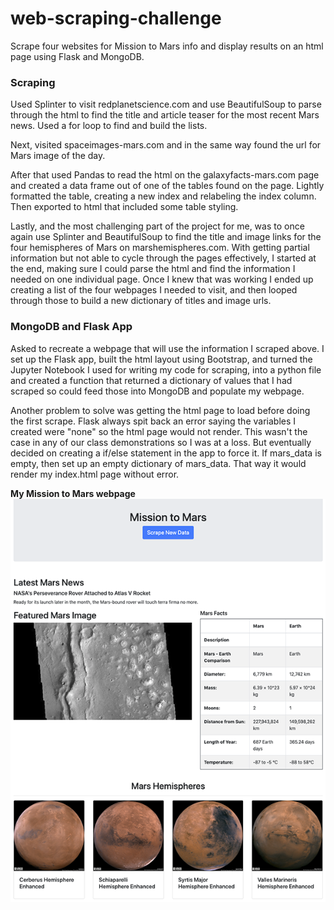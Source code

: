 # web-scraping-challenge
Scrape four websites for Mission to Mars info and display results on an html page using Flask and MongoDB.

### Scraping

Used Splinter to visit redplanetscience.com and use BeautifulSoup to parse through the html to find the title and article teaser for the most recent Mars news. Used a for loop to find and build the lists.

Next, visited spaceimages-mars.com and in the same way found the url for Mars image of the day.

After that used Pandas to read the html on the galaxyfacts-mars.com page and created a data frame out of one of the tables found on the page. Lightly formatted the table, creating a new index and relabeling the index column. Then exported to html that included some table styling.

Lastly, and the most challenging part of the project for me, was to once again use Splinter and BeautifulSoup to find the title and image links for the four hemispheres of Mars on marshemispheres.com. With getting partial information but not able to cycle through the pages effectively, I started at the end, making sure I could parse the html and find the information I needed on one individual page. Once I knew that was working I ended up creating a list of the four webpages I needed to visit, and then looped through those to build a new dictionary of titles and image urls.

### MongoDB and Flask App

Asked to recreate a webpage that will use the information I scraped above. I set up the Flask app, built the html layout using Bootstrap, and turned the Jupyter Notebook I used for writing my code for scraping, into a python file and created a function that returned a dictionary of values that I had scraped so could feed those into MongoDB and populate my webpage. 

Another problem to solve was getting the html page to load before doing the first scrape. Flask always spit back an error saying the variables I created were "none" so the html page would not render. This wasn't the case in any of our class demonstrations so I was at a loss. But eventually decided on creating a if/else statement in the app to force it. If mars_data is empty, then set up an empty dictionary of mars_data. That way it would render my index.html page without error. 

**My Mission to Mars webpage**
![My finished page.](https://github.com/KristaJoy/web-scraping-challenge/blob/main/Mission_to_Mars/webpage.png)